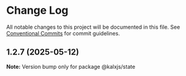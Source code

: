 # Change Log

All notable changes to this project will be documented in this file.
See [Conventional Commits](https://conventionalcommits.org) for commit guidelines.

## 1.2.7 (2025-05-12)

**Note:** Version bump only for package @kalxjs/state
